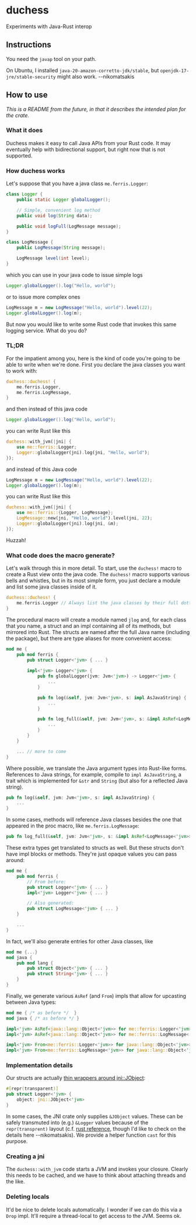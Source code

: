 # duchess
Experiments with Java-Rust interop

## Instructions

You need the `javap` tool on your path.

On Ubuntu, I installed `java-20-amazon-corretto-jdk/stable`, 
but `openjdk-17-jre/stable-security` might also work. --nikomatsakis

## How to use

*This is a README from the future, in that it describes the intended plan for the crate.*

### What it does

Duchess makes it easy to call Java APIs from your Rust code. It may eventually help with bidirectional support, but right now that is not supported.

### How duchess works

Let's suppose that you have a java class `me.ferris.Logger`:

```java
class Logger {
    public static Logger globalLogger();

    // Simple, convenient log method
    public void log(String data);

    public void logFull(LogMessage message);
}

class LogMessage {
    public LogMessage(String message);

    LogMessage level(int level);
}
```

which you can use in your java code to issue simple logs

```java
Logger.globalLogger().log("Hello, world");
```

or to issue more complex ones

```java
LogMessage m = new LogMessage("Hello, world").level(22);
Logger.globalLogger().log(m);
```

But now you would like to write some Rust code that invokes this same logging service. What do you do?

### TL;DR

For the impatient among you, here is the kind of code you're going to be able to write when we're done. First you declare the java classes you want to work with:

```rust
duchess::duchess! {
    me.ferris.Logger,
    me.ferris.LogMessage,
}
```

and then instead of this java code

```java
Logger.globalLogger().log("Hello, world");
```

you can write Rust like this

```rust
duchess::with_jvm(|jni| {
    use me::ferris::Logger;
    Logger::globalLogger(jni).log(jni, "Hello, world");
});
```

and instead of this Java code

```java
LogMessage m = new LogMessage("Hello, world").level(22);
Logger.globalLogger().log(m);
```

you can write Rust like this

```rust
duchess::with_jvm(|jni| {
    use me::ferris::{Logger, LogMessage};
    LogMessage::new(jni, "Hello, world").level(jni, 22);
    Logger::globalLogger(jni).log(jni, &m);
});
```

Huzzah!

### What code does the macro generate?

Let's walk through this in more detail. To start, use the `duchess!` macro to create a Rust view onto the java code. The `duchess!` macro supports various bells and whistles, but in its most simple form, you just declare a module and list some java classes inside of it.

```rust
duchess::duchess! {
    me.ferris.Logger // Always list the java classes by their full dotted name!
}
```

The procedural macro will create a module named `jlog` and, for each class that you name, a struct and an impl containing all of its methods, but mirrored into Rust. The structs are named after the full Java name (including the package), but there are type aliases for more convenient access:

```rust
mod me {
    pub mod ferris {
        pub struct Logger<'jvm> { ... }    
    
        impl<'jvm> Logger<'jvm> {
            pub fn globalLogger(jvm: Jvm<'jvm>) -> Logger<'jvm> {
                ...
            }

            pub fn log(&self, jvm: Jvm<'jvm>, s: impl AsJavaString) {
                ...
            }

            pub fn log_full(&self, jvm: Jvm<'jvm>, s: &impl AsRef<LogMessage<'jvm>>) {
                ...
            }
        }
    }

    ... // more to come
}
```

Where possible, we translate the Java argument types into Rust-like forms. References to Java strings, for example, compile to `impl AsJavaString`, a trait which is implemented for `&str` and `String` (but also for a reflected Java string).

```rust
pub fn log(&self, jvm: Jvm<'jvm>, s: impl AsJavaString) {
    ...
}
```

In some cases, methods will reference Java classes besides the one that appeared in the proc macro, like `me.ferris.LogMessage`:

```rust
pub fn log_full(&self, jvm: Jvm<'jvm>, s: &impl AsRef<LogMessage<'jvm>>)
```

These extra types get translated to structs as well. But these structs don't have impl blocks or methods. They're just opaque values you can pass around:

```rust
mod me {
    pub mod ferris {
        // From before:
        pub struct Logger<'jvm> { ... }
        impl<'jvm> Logger<'jvm> { ... }

        // Also generated:
        pub struct LogMessage<'jvm> { ... }
    }

    ...
}
```

In fact, we'll also generate entries for other Java classes, like

```rust
mod me {...}
mod java {
    pub mod lang {
        pub struct Object<'jvm> { ... }
        pub struct String<'jvm> { ... }
    }
}
```

Finally, we generate various `AsRef` (and `From`) impls that allow for upcasting between Java types:

```rust
mod me { /* as before */  }
mod java { /* as before */ }

impl<'jvm> AsRef<java::lang::Object<'jvm>> for me::ferris::Logger<'jvm> { ... }
impl<'jvm> AsRef<java::lang::Object<'jvm>> for me::ferris::LogMessage<'jvm> { ... }

impl<'jvm> From<me::ferris::Logger<'jvm>> for java::lang::Object<'jvm>> { ... }
impl<'jvm> From<me::ferris::LogMessage<'jvm>> for java::lang::Object<'jvm>> { ... }
```

### Implementation details

Our structs are actually [thin wrappers around jni::JObject][JO]:

[JO]: https://docs.rs/jni/0.21.1/jni/objects/struct.JObject.html

```rust
#[repr(transparent)]
pub struct Logger<'jvm> {
    object: jni::JObject<'jvm>
}
```

In some cases, the JNI crate only supplies `&JObject` values. These can be safely transmuted into (e.g.) `&Logger` values because of the `repr(transprent)` layout (c.f. [rust reference][rrtr], though I'd like to check on the details here --nikomatsakis). We provide a helper function `cast` for this purpose.

[rrtr]: https://doc.rust-lang.org/reference/type-layout.html?highlight=transparent#the-transparent-representation

### Creating a jni

The `duchess::with_jvm` code starts a JVM and invokes your closure. Clearly this needs to be cached, and we have to think about attaching threads and the like.

### Deleting locals

It'd be nice to delete locals automatically. I wonder if we can do this via a `Drop` impl. It'll require a thread-local to get access to the JVM. Seems ok.


